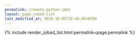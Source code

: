 ```yaml
---
permalink: /remote-python-jobs
layout: page-jobad-list
last_modified_at: 2018-10-05T18:48:45+0200
---
```

{% include render_jobad_list.html permalink=page.permalink %}
